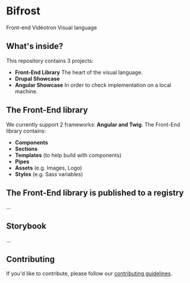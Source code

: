 # Bifrost
Front-end Vidéotron Visual language

## What's inside?

This repository contains 3 projects:
- **Front-End Library**
The heart of the visual language.
- **Drupal Showcase**
- **Angular Showcase**
In order to check implementation on a local machine.


## The Front-End library

We currently support 2 frameworks: **Angular and Twig**.
The Front-End library contains:
- **Components**
- **Sections**
- **Templates** (to help build with components)
- **Pipes**
- **Assets** (e.g. Images, Logo)
- **Styles** (e.g. Sass variables)


## The Front-End library is published to a registry
...


## Storybook
...


## Contributing

If you'd like to contribute, please follow our [contributing guidelines](CONTRIBUTING.mdx).